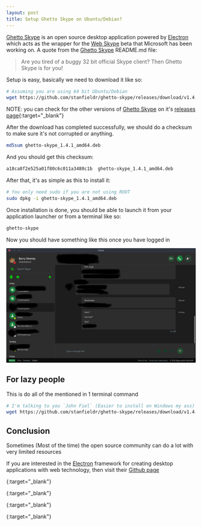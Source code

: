 ```yaml
---
layout: post
title: Setup Ghetto Skype on Ubuntu/Debian?
---
```


[Ghetto Skype][skype_ghetto] is an open source desktop application powered by [Electron][electron] which acts as the wrapper for the [Web Skype][skype_web] beta that Microsoft has been working on. A quote from the [Ghetto Skype][skype_ghetto] README.md file:

  > Are you tired of a buggy 32 bit official Skype client? Then Ghetto Skype is for you!

Setup is easy, basically we need to download it like so:

```bash
# Assuming you are using 64 bit Ubuntu/Debian
wget https://github.com/stanfieldr/ghetto-skype/releases/download/v1.4.1/ghetto-skype_1.4.1_amd64.deb
```

NOTE: you can check for the other versions of [Ghetto Skype][skype_ghetto] on it's [releases page](https://github.com/stanfieldr/ghetto-skype/releases){:target="_blank"}

After the download has completed successfully, we should do a checksum to make sure it's not corrupted or anything.

```bash
md5sum ghetto-skype_1.4.1_amd64.deb
```

And you should get this checksum:

```bash
a18ca8f2e525a01f80c6c011a3480c1b  ghetto-skype_1.4.1_amd64.deb
```

After that, it's as simple as this to install it:

```bash
# You only need sudo if you are not using ROOT
sudo dpkg -i ghetto-skype_1.4.1_amd64.deb
```

Once installation is done, you should be able to launch it from your application launcher or from a terminal like so:

```bash
ghetto-skype
```

Now you should have something like this once you have logged in

![Screenshot](/public/img/ghetto-skype.png)

## For lazy people

This is do all of the mentioned in 1 terminal command

```bash
# I'm talking to you `John Fiel` (Easier to install on Windows my ass)
wget https://github.com/stanfieldr/ghetto-skype/releases/download/v1.4.1/ghetto-skype_1.4.1_amd64.deb && sudo dpkg -i ghetto-skype_1.4.1_amd64.deb
```

## Conclusion

Sometimes (Most of the time) the open source community can do a lot with very limited resources

If you are interested in the [Electron][electron] framework for creating desktop applications with web technology, then visit their [Github page][electron_github]

[skype_ghetto]: https://github.com/stanfieldr/ghetto-skype
{:target="_blank"}

[skype_web]: https://web.skype.com/
{:target="_blank"}

[electron]: http://electron.atom.io/
{:target="_blank"}

[electron_github]: https://github.com/electron/electron
{:target="_blank"}
